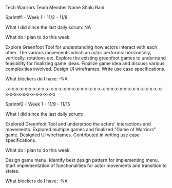 Tech Warriors
Team Member Name
Shalu Rani

Sprint#1 - Week 1 - 11/2 - 11/8

What I did since the last daily scrum: NA

What do I plan to do this week:

Explore Greenfoot Tool for understanding how actors interact with each other. The various movements which an actor performs: horizontally, vertically, rotations etc.
Explore the existing greenfoot games to understand feasibility for finalizing game ideas.
Finalize game idea and discuss various complexities involved.
Design UI wireframes.
Write use case specifications.

What blockers do I have: -NA

-x-x-x-x-x-x-x-x-x-x-x-x-x-x-x-x-x-x-x-x-x-x-x-x-x-x-x-x-x-x-x-x-x-x-x-x-x-x-x-x-x-x-x-x-x-x-x-x

Sprint#2 - Week 1 - 11/9 - 11/15

What I did since the last daily scrum:

Explored Greenfoot Tool and understood the actors' interactions and movements.
Explored multiple games and finalized "Game of Warriors" game.
Designed UI wireframes.
Contributed in writing use case specifications.

What do I plan to do this week:

Design game menu.
Identify best design pattern for implementing menu.
Start implementation of functionalities for actor movements and transition to states.

What blockers do I have: -NA
